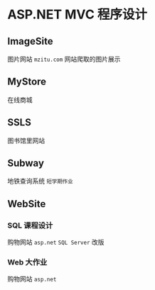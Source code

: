 # ASP.NET MVC 程序设计

## ImageSite
图片网站 `mzitu.com` 网站爬取的图片展示

## MyStore
在线商城

## SSLS
图书馆里网站

## Subway
地铁查询系统 `短学期作业`

## WebSite

### SQL 课程设计
购物网站 `asp.net` `SQL Server` 改版

### Web 大作业
购物网站 `asp.net`